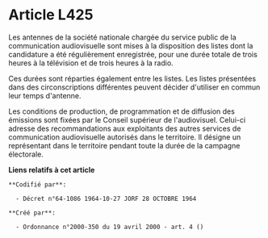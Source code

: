 # Article L425

Les antennes de la société nationale chargée du service public de la communication audiovisuelle sont mises à la disposition
des listes dont la candidature a été régulièrement enregistrée, pour une durée totale de trois heures à la télévision et de
trois heures à la radio.

Ces durées sont réparties également entre les listes. Les listes présentées dans des circonscriptions différentes peuvent
décider d'utiliser en commun leur temps d'antenne.

Les conditions de production, de programmation et de diffusion des émissions sont fixées par le Conseil supérieur de
l'audiovisuel. Celui-ci adresse des recommandations aux exploitants des autres services de communication audiovisuelle
autorisés dans le territoire. Il désigne un représentant dans le territoire pendant toute la durée de la campagne électorale.

**Liens relatifs à cet article**

	**Codifié par**:

	  - Décret n°64-1086 1964-10-27 JORF 28 OCTOBRE 1964

	**Créé par**:

	  - Ordonnance n°2000-350 du 19 avril 2000 - art. 4 ()
